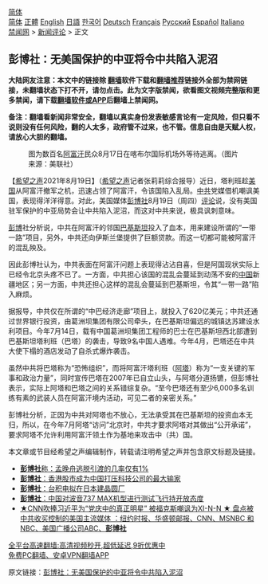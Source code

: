  <!-- 面包屑导航 --> <div class="breadcrumb"><!-- GTranslate: https://gtranslate.io/ -->  <div class="switcher notranslate">  <div class="selected">  <a href="#" onclick="return false;"> 简体</a>  </div>  <div class="option">  <a href="https://www.bannedbook.org" onclick="doGTranslate('zh-CN|zh-CN');jQuery('div.switcher div.selected a').html(jQuery(this).html());return false;" title="简体中文" class="nturl selected"> 简体</a>  <a href="https://www.bannedbook.org/zh-tw/" onclick="doGTranslate('zh-CN|zh-TW');jQuery('div.switcher div.selected a').html(jQuery(this).html());return false;" title="繁體中文" class="nturl"> 正體</a>  <a href="https://www.bannedbook.org/en/" onclick="doGTranslate('zh-CN|en');jQuery('div.switcher div.selected a').html(jQuery(this).html());return false;" title="English" class="nturl"> English</a>  <a href="https://www.bannedbook.org/ja/" onclick="doGTranslate('zh-CN|ja');jQuery('div.switcher div.selected a').html(jQuery(this).html());return false;" title="日本語" class="nturl"> 日語</a>  <a href="https://www.bannedbook.org/ko/" onclick="doGTranslate('zh-CN|ko');jQuery('div.switcher div.selected a').html(jQuery(this).html());return false;" title="한국어" class="nturl"> 한국어</a>  <a href="https://www.bannedbook.org/de/" onclick="doGTranslate('zh-CN|de');jQuery('div.switcher div.selected a').html(jQuery(this).html());return false;" title="Deutsch" class="nturl"> Deutsch</a>  <a href="https://www.bannedbook.org/fr/" onclick="doGTranslate('zh-CN|fr');jQuery('div.switcher div.selected a').html(jQuery(this).html());return false;" title="Français" class="nturl"> Français</a>  <a href="https://www.bannedbook.org/ru/" onclick="doGTranslate('zh-CN|ru');jQuery('div.switcher div.selected a').html(jQuery(this).html());return false;" title="Русский" class="nturl"> Русский</a>  <a href="https://www.bannedbook.org/es/" onclick="doGTranslate('zh-CN|es');jQuery('div.switcher div.selected a').html(jQuery(this).html());return false;" title="Español" class="nturl"> Español</a>  <a href="https://www.bannedbook.org/it/" onclick="doGTranslate('zh-CN|it');jQuery('div.switcher div.selected a').html(jQuery(this).html());return false;" title="Italiano" class="nturl"> Italiano</a>  </div>  </div>      <div class='breadcrumb-sub'><!-- Breadcrumb NavXT 6.3.0 --> <a href="https://www.bannedbook.org/" class="home">禁闻网</a> &gt; <a href="https://www.bannedbook.org/bnews/comments/" class="category">新闻评论</a> &gt; 正文</div></div><h2>彭博社：无美国保护的中亚将令中共陷入泥沼</h2> <p class="notice"><b>大陆网友注意：本文中的链接除 <a href="https://github.com/bannedbook/fanqiang" >翻墙</a>软件下载和<a href="https://github.com/killgcd/justmysocks/blob/master/README.md">翻墙推荐</a>链接外全部为禁网链接，未翻墙状态下打不开，请勿点击。此为文字版禁闻，欲看图文视频完整版和更多禁闻，请下载<a href="https://github.com/bannedbook/fanqiang">翻墙软件或APP</a>后翻墙上禁闻网。</p><p>备注：翻墙看新闻非常安全，翻墙以真实身份发表敏感言论有一定风险，但只看不说则没有任何风险，翻的人太多，政府管不过来，也不管。信息自由是天赋人权，请放心大胆的翻墙。</b></p>  <div class="entry"> <figure> <p><figcaption>图为数百名<a href="https://www.bannedbook.org/bnews/tag/%e9%98%bf%e5%af%8c%e6%b1%97/" class="st_tag internal_tag" rel="tag" title="标签 阿富汗 下的日志">阿富汗</a>民众8月17日在喀布尔国际机场外等待逃离。（图片来源：美联社）</figcaption></figure> <p>【<span class='wp_keywordlink_affiliate'><a href="https://www.soundofhope.org" title="希望之声" target="_blank">希望之声</a></span>2021年8月19日】（<a href="https://www.bannedbook.org/bnews/tag/%e5%b8%8c%e6%9c%9b%e4%b9%8b%e5%a3%b0/" class="st_tag internal_tag" rel="tag" title="标签 希望之声 下的日志">希望之声</a>记者张莉莉综合报导）近日，塔利班趁<a href="https://www.bannedbook.org/bnews/tag/%e7%be%8e%e5%9b%bd/" class="st_tag internal_tag" rel="tag" title="标签 美国 下的日志">美国</a>从阿富汗撤军之机，迅速占领了阿富汗，令该国陷入乱局。<a href="https://www.bannedbook.org/bnews/tag/%e4%b8%ad%e5%85%b1/" class="st_tag internal_tag" rel="tag" title="标签 中共 下的日志">中共</a>党媒借机嘲讽美国，表现得洋洋得意。对此，美国媒体<a href="https://www.bannedbook.org/bnews/tag/%e5%bd%ad%e5%8d%9a%e7%a4%be/" class="st_tag internal_tag" rel="tag" title="标签 彭博社 下的日志">彭博社</a>8月19日（周四）<span class='wp_keywordlink_affiliate'><a href="https://www.bannedbook.org/bnews/comments/" title="新闻评论" target="_blank">评论</a></span>说，没有美国驻军保护的中亚局势会让中共陷入泥沼，而这对中共来说，极具讽刺意味。</p> <p><a href="https://www.bannedbook.org/bnews/tag/%E5%BD%AD%E5%8D%9A/" class="st_tag internal_tag" rel="tag" title="标签 彭博 下的日志">彭博</a>社分析说，中共在阿富汗的邻国<a href="https://www.bannedbook.org/bnews/tag/%e5%b7%b4%e5%9f%ba%e6%96%af%e5%9d%a6/" class="st_tag internal_tag" rel="tag" title="标签 巴基斯坦 下的日志">巴基斯坦</a>投入了血本，用来建设所谓的“一带一路”项目，另外，中共还向伊斯兰堡提供了巨额贷款。而这一切都可能被阿富汗的混乱殃及。</p>  <p>因此彭博社认为，中共表面在阿富汗问题上表现得沾沾自喜，但是阿国现状实际上已经令北京头疼不已了。一方面，中共担心该国的混乱会蔓延到动荡不安的<span class='wp_keywordlink_affiliate'><a href="https://www.bannedbook.org/" title="中国" target="_blank">中国</a></span>新疆地区；另一方面，中共还担心这样的混乱会蔓延到巴基斯坦，令其“一带一路”陷入麻烦。</p> <p>据报导，中共仅在所谓的“中巴经济走廊”项目上，就投入了620亿美元；中共还通过世界银行投资，由葛洲坝集团有限公司牵头，在巴基斯坦偏远的城镇达苏建设水利项目。今年7月14日，载有中国葛洲坝集团工程师的巴士在巴基斯坦西北部遭到巴基斯坦塔利班（巴塔）的袭击，导致9名中国人遇难。今年4月，巴塔还在中共大使下榻的酒店发动了自杀式爆炸袭击。</p>  <p>虽然中共将巴塔称为“恐怖组织”，而将阿富汗塔利班（<a href="https://www.bannedbook.org/bnews/tag/%E9%98%BF%E5%A1%94/" class="st_tag internal_tag" rel="tag" title="标签 阿塔 下的日志">阿塔</a>）称为“一支关键的军事和政治力量”，同时宣传巴塔在2007年已自立山头，与阿塔分道扬镳，但彭博社表示，实际上阿塔和巴塔之间的关系错综复杂。“至今巴塔还有至少6,000多名训练有素的武装人员在阿富汗境内活动，可见二者的亲密关系。”</p> <p>彭博社分析，正因为中共对阿塔也不放心，无法承受其在巴基斯坦的投资血本无归，所以，在今年7月阿塔“访问”北京时，中共才要求阿塔对其做出“公开承诺”，要求阿塔不允许利用阿富汗领土作为基地来攻击中（共）国。</p>  <p>本文章或节目经希望之声编辑制作，转载请注明希望之声并包含原文标题及链接。 </p> <ul class='op-related-articles' title='相关阅读'> <li><a href='https://www.bannedbook.org/bnews/headline/20210811/1604069.html' target='_blank'><b>彭博社</b>称：孟晚舟逃脱引渡的几率仅有1%</a></li> <li><a href='https://www.bannedbook.org/bnews/headline/20210725/1594050.html' target='_blank'><b>彭博社</b>：香港股市成为中国打压科技公司的最大输家</a></li> <li><a href='https://www.bannedbook.org/bnews/cnnews/20210725/1593684.html' target='_blank'><b>彭博社</b>：台积电拟在日本建晶圆厂</a></li> <li><a href='https://www.bannedbook.org/bnews/baitai/20210709/1583827.html' target='_blank'><b>彭博社</b>：中国对波音737 MAX机型进行测试飞行持开放态度</a></li> <li><a href='https://www.bannedbook.org/bnews/bannedvideo/20210704/1579969.html' target='_blank'>★CNN吹捧习近平为“党庆中的真正明星” 被福克斯嘲讽为XI-N-N ★ 盘点被中共收买控制的美国主流媒体 ：纽约时报、华盛顿邮报、CNN、MSNBC 和NBC、美国广播公司ABC、<b>彭博社</b></a></li> </ul> <p class="texttj"> <a href="https://github.com/bannedbook/fanqiang/wiki/V2ray%E6%9C%BA%E5%9C%BA" target="_blank">全平台高速翻墙:高清视频秒开,超低延迟,9折优惠中</a><br/> <a href="https://github.com/bannedbook/fanqiang/wiki/%E7%A6%81%E9%97%BB%E7%BD%91%E5%AE%89%E5%8D%93%E7%BF%BB%E5%A2%99%E6%96%B0%E9%97%BBAPP" target="_blank">免费PC翻墙、安卓VPN翻墙APP</a></p> <p>原文链接：<a class="src_link"  href="https://www.soundofhope.org/post/537098" target="_blank">彭博社：无美国保护的中亚将令中共陷入泥沼</a></p><a name='sharetosocial'></a>  <div style="margin-bottom:5px;padding-bottom:5px;clear:both"> <div id="archive-pix-1" class="banner-ads"> <!-- AuctionX Display platform tag START --> <div id="26318x728x90x621x_ADSLOT2" clicktrack="%%CLICK_URL_ESC%%"></div> <!-- AuctionX Display platform tag END --> </div> <div id="archive-pix-2" class="banner-ads"> <!-- AuctionX Display platform tag START --> <div id="26315x300x250x621x_ADSLOT2" clicktrack="%%CLICK_URL_ESC%%"></div> <!-- AuctionX Display platform tag END --> </div> </div>  <div id="archive-pix-1" class="banner-ads"> <!-- AuctionX Display platform tag START --> <div id="26318x728x90x621x_ADSLOT3" clicktrack="%%CLICK_URL_ESC%%"></div> <!-- AuctionX Display platform tag END --> </div> </div><!--END ENTRY--> 